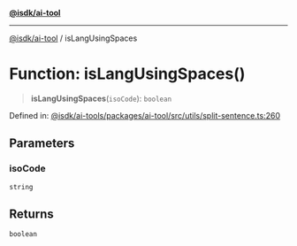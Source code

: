 [**@isdk/ai-tool**](../README.md)

***

[@isdk/ai-tool](../globals.md) / isLangUsingSpaces

# Function: isLangUsingSpaces()

> **isLangUsingSpaces**(`isoCode`): `boolean`

Defined in: [@isdk/ai-tools/packages/ai-tool/src/utils/split-sentence.ts:260](https://github.com/isdk/ai-tool.js/blob/209a87173b5eabb2f81db6ea9a6784f34c24e271/src/utils/split-sentence.ts#L260)

## Parameters

### isoCode

`string`

## Returns

`boolean`
